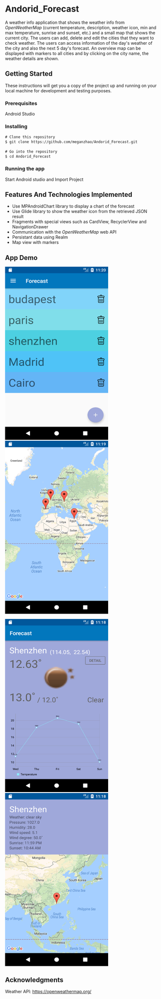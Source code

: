 # Andorid_Forecast
A weather info application that shows the weather info from *OpenWeatherMap* (current temperature, description, weather icon, min and max temperature, sunrise and sunset, etc.) and a small map that shows the current city. The users can add, delete and edit the cities that they want to check weather. The users can access information of the day's weather of the city and also the next 5 day's forecast. An overview map can be displayed with markers to all cities and by clicking on the city name, the weather details are shown. 

## Getting Started
These instructions will get you a copy of the project up and running on your local machine for development and testing purposes.
### Prerequisites
Android Studio
### Installing
```
# Clone this repository
$ git clone https://github.com/meganzhao/Andorid_Forecast.git

# Go into the repository
$ cd Andorid_Forecast
```
### Running the app
Start Android studio and Import Project 

## Features And Technologies Implemented 
* Use MPAndroidChart library to display a chart of the forecast
* Use Glide library to show the weather icon from the retrieved JSON result
* Fragments with special views such as CardView, RecyclerView and NavigationDrawer
* Communication with the *OpenWeatherMap* web API
* Persistant data using Realm
* Map view with markers


## App Demo
<img src="img-demo/img1.png" width="340px" height="570px"/>    <img src="img-demo/img2.png" width="340px" height="570px"/>

<img src="img-demo/img3.png" width="340px" height="570px">     <img src="img-demo/img4.png" width="340px" height="570px">

## Acknowledgments
Weather API: https://openweathermap.org/